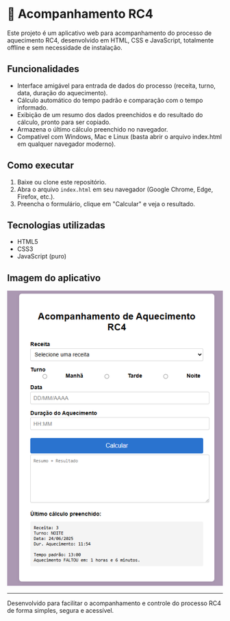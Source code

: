# 🦺 Acompanhamento RC4

Este projeto é um aplicativo web para acompanhamento do processo de aquecimento RC4, desenvolvido em HTML, CSS e JavaScript, totalmente offline e sem necessidade de instalação.

## Funcionalidades

- Interface amigável para entrada de dados do processo (receita, turno, data, duração do aquecimento).
- Cálculo automático do tempo padrão e comparação com o tempo informado.
- Exibição de um resumo dos dados preenchidos e do resultado do cálculo, pronto para ser copiado.
- Armazena o último cálculo preenchido no navegador.
- Compatível com Windows, Mac e Linux (basta abrir o arquivo index.html em qualquer navegador moderno).

## Como executar

1. Baixe ou clone este repositório.
2. Abra o arquivo `index.html` em seu navegador (Google Chrome, Edge, Firefox, etc.).
3. Preencha o formulário, clique em "Calcular" e veja o resultado.

## Tecnologias utilizadas

- HTML5
- CSS3
- JavaScript (puro)

## Imagem do aplicativo

![Interface do aplicativo](image.png)

---

Desenvolvido para facilitar o acompanhamento e controle do processo RC4 de forma simples, segura e acessível.
